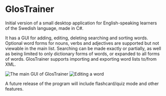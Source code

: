GlosTrainer
===========

Initial version of a small desktop application for English-speaking learners of the Swedish language, made in C#. 

It has a GUI for adding, editing, deleting searching and sorting words. Optional word forms for nouns, verbs and adjectives are supported but not viewable in the main list. Searching can be made exactly or partially, as well as being limited to only dictionary forms of words, or expanded to all forms of words.  GlosTrainer supports importing and exporting word lists to/from XML.

<img src="http://i.imgur.com/Sp3EAZa.png" title="The main GUI GlosTrainer" alt="The main GUI of GlosTrainer"/>

<img src="http://i.imgur.com/a0RNnT3.png" title="Editing a word" alt="Editing a word"/>


A future release of the program will include flashcard/quiz mode and other features.
